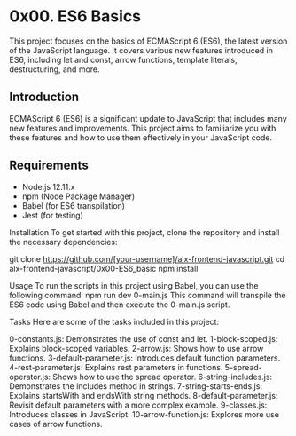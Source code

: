 # 0x00. ES6 Basics

This project focuses on the basics of ECMAScript 6 (ES6), the latest version of the JavaScript language. It covers various new features introduced in ES6, including let and const, arrow functions, template literals, destructuring, and more.

## Introduction

ECMAScript 6 (ES6) is a significant update to JavaScript that includes many new features and improvements. This project aims to familiarize you with these features and how to use them effectively in your JavaScript code.

## Requirements

- Node.js 12.11.x
- npm (Node Package Manager)
- Babel (for ES6 transpilation)
- Jest (for testing)

Installation
To get started with this project, clone the repository and install the necessary dependencies:

git clone https://github.com/[your-username]/alx-frontend-javascript.git
cd alx-frontend-javascript/0x00-ES6_basic
npm install

Usage
To run the scripts in this project using Babel, you can use the following command:
npm run dev 0-main.js
This command will transpile the ES6 code using Babel and then execute the 0-main.js script.

Tasks
Here are some of the tasks included in this project:

0-constants.js: Demonstrates the use of const and let.
1-block-scoped.js: Explains block-scoped variables.
2-arrow.js: Shows how to use arrow functions.
3-default-parameter.js: Introduces default function parameters.
4-rest-parameter.js: Explains rest parameters in functions.
5-spread-operator.js: Shows how to use the spread operator.
6-string-includes.js: Demonstrates the includes method in strings.
7-string-starts-ends.js: Explains startsWith and endsWith string methods.
8-default-parameter.js: Revisit default parameters with a more complex example.
9-classes.js: Introduces classes in JavaScript.
10-arrow-function.js: Explores more use cases of arrow functions.
